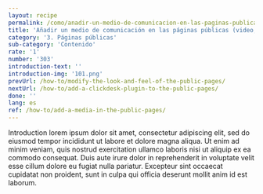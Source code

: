 ```yaml
---
layout: recipe
permalink: /como/anadir-un-medio-de-comunicacion-en-las-paginas-publicas/
title: 'Añadir un medio de comunicación en las páginas públicas (video, imagen)'
category: '3. Páginas públicas'
sub-category: 'Contenido'
rate: '1'
number: '303'
introduction-text: ''
introduction-img: '101.png'
prevUrl: /how-to/modify-the-look-and-feel-of-the-public-pages/
nextUrl: /how-to/add-a-clickdesk-plugin-to-the-public-pages/
done: ''
lang: es
ref: /how-to/add-a-media-in-the-public-pages/
---
```


Introduction lorem ipsum dolor sit amet, consectetur adipiscing elit, sed do eiusmod tempor incididunt ut labore et dolore magna aliqua. Ut enim ad minim veniam, quis nostrud exercitation ullamco laboris nisi ut aliquip ex ea commodo consequat. Duis aute irure dolor in reprehenderit in voluptate velit esse cillum dolore eu fugiat nulla pariatur. Excepteur sint occaecat cupidatat non proident, sunt in culpa qui officia deserunt mollit anim id est laborum.

